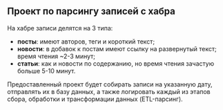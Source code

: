 ## Проект по парсингу записей с хабра
На хабре записи делятся на 3 типа:
- **посты**: имеют авторов, теги и короткий текст;
- **новости**: в добавок к постам имеют ссылку на развернутый текст; время чтения ~2-3 минут;
- **статьи**: как и новости по содержанию, но время чтения зачастую больше 5-10 минут.

Предоставленный проект будет собирать записи на указанную дату, 
отправлять их в базу данных, а также логировать каждый из этапов сбора, 
обработки и трансформации данных (ETL-парсинг).